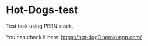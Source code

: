# Hot-Dogs-test
Test task using PERN stack.


You can check it here:
https://hot-dog0.herokuapp.com/